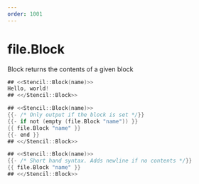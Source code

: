 ```yaml
---
order: 1001
---
```

<!-- Generated by tools/docgen. DO NOT EDIT. -->

# file.Block

Block returns the contents of a given block

```go
## <<Stencil::Block(name)>>
Hello, world!
## <</Stencil::Block>>

## <<Stencil::Block(name)>>
{{- /* Only output if the block is set */}}
{{- if not (empty (file.Block "name")) }}
{{ file.Block "name" }}
{{- end }}
## <</Stencil::Block>>

## <<Stencil::Block(name)>>
{{- /* Short hand syntax. Adds newline if no contents */}}
{{ file.Block "name" }}
## <</Stencil::Block>>
```

